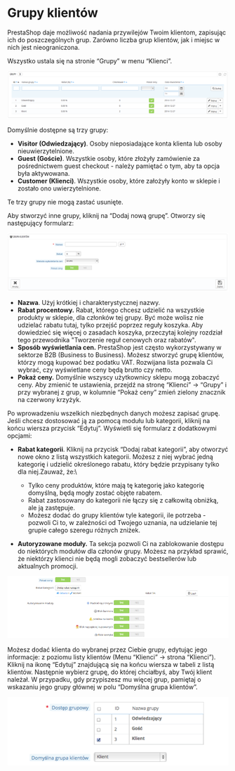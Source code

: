 # Grupy klientów

PrestaShop daje możliwość nadania przywilejów Twoim klientom, zapisując ich do poszczególnych grup. Zarówno liczba grup klientów, jak i miejsc w nich jest nieograniczona.

Wszystko ustala się na stronie “Grupy” w menu “Klienci”.

![](../../../.gitbook/assets/30245336.png)

Domyślnie dostępne są trzy grupy:

* **Visitor (Odwiedzający)**. Osoby nieposiadające konta klienta lub osoby nieuwierzytelnione.
* **Guest (Goście)**. Wszystkie osoby, które złożyły zamówienie za pośrednictwem guest checkout - należy pamiętać o tym, aby ta opcja była aktywowana.
* **Customer (Klienci)**. Wszystkie osoby, które założyły konto w sklepie i zostało ono uwierzytelnione.

Te trzy grupy nie mogą zastać usunięte.

Aby stworzyć inne grupy, kliknij na “Dodaj nową grupę”. Otworzy się następujący formularz:

![](../../../.gitbook/assets/30245337.png)

* **Nazwa**. Użyj krótkiej i charakterystycznej nazwy.
* **Rabat procentowy.** Rabat, którego chcesz udzielić na wszystkie produkty w sklepie, dla członków tej grupy. Być może wolisz nie udzielać rabatu tutaj, tylko przejść poprzez reguły koszyka. Aby dowiedzieć się więcej o zasadach koszyka, przeczytaj kolejny rozdział tego przewodnika "Tworzenie reguł cenowych oraz rabatów".
* **Sposób wyświetlania cen.** PrestaShop jest często wykorzystywany w sektorze B2B (Business to Business). Możesz stworzyć grupę klientów, którzy mogą kupować bez podatku VAT. Rozwijana lista pozwala Ci wybrać, czy wyświetlane ceny będą brutto czy netto.
* **Pokaż ceny.** Domyślnie wszyscy użytkownicy sklepu mogą zobaczyć ceny. Aby zmienić te ustawienia, przejdź na stronę “Klienci” -> “Grupy” i przy wybranej z grup, w kolumnie “Pokaż ceny” zmień zielony znacznik na czerwony krzyżyk.

Po wprowadzeniu wszelkich niezbędnych danych możesz zapisać grupę. Jeśli chcesz dostosować ją za pomocą modułu lub kategorii, kliknij na końcu wiersza przycisk “Edytuj”. Wyświetli się formularz z dodatkowymi opcjami:

* **Rabat kategorii**. Kliknij na przycisk “Dodaj rabat kategorii”, aby otworzyć nowe okno z listą wszystkich kategorii. Możesz z niej wybrać jedną kategorię i udzielić określonego rabatu, który będzie przypisany tylko dla niej.Zauważ, że:\

  * Tylko ceny produktów, które mają tę kategorię jako kategorię domyślną, będą mogły zostać objęte rabatem.
  * Rabat zastosowany do kategorii nie łączy się z całkowitą obniżką, ale ją zastępuje.
  * Możesz dodać do grupy klientów tyle kategorii, ile potrzeba - pozwoli Ci to, w zależności od Twojego uznania, na udzielanie tej grupie całego szeregu różnych zniżek.
* **Autoryzowane moduły.** Ta sekcja pozwoli Ci na zablokowanie dostępu do niektórych modułów dla członów grupy. Możesz na przykład sprawić, że niektórzy klienci nie będą mogli zobaczyć bestsellerów lub aktualnych promocji.

![](../../../.gitbook/assets/30245338.png)

Możesz dodać klienta do wybranej przez Ciebie grupy, edytując jego informacje: z poziomu listy klientów (Menu “Klienci” -> strona “Klienci”). Kliknij na ikonę “Edytuj” znajdującą się na końcu wiersza w tabeli z listą klientów. Następnie wybierz grupę, do której chciałbyś, aby Twój klient należał. W przypadku, gdy przypiszesz mu więcej grup, pamiętaj o wskazaniu jego grupy głównej w polu “Domyślna grupa klientów”.

![](../../../.gitbook/assets/30245339.png)

